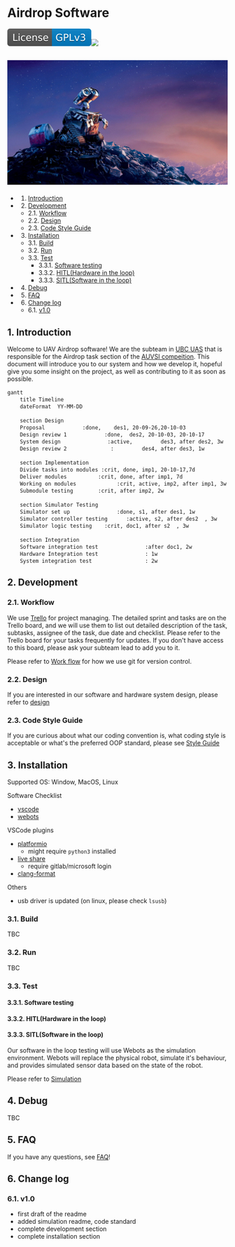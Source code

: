 # Airdrop Software

![License: GPL v3](docs/README.assets/License-GPLv3-blue.svg)![](https://gitlab.com/ubcuasinfo/airdrop-software-2020/badges/master/pipeline.svg)

![Wall-E / 1920x1080 Wallpaper | Wall e, Animated movies, Animation movie](docs/README.assets/051db99b019d8ab861c87ac76c04ed81.jpg)
---

<!-- vscode-markdown-toc -->
* 1. [Introduction](#Introduction)
* 2. [Development](#Development)
	* 2.1. [Workflow](#Workflow)
	* 2.2. [Design](#Design)
	* 2.3. [Code Style Guide](#CodeStyleGuide)
* 3. [Installation](#Installation)
	* 3.1. [Build](#Build)
	* 3.2. [Run](#Run)
	* 3.3. [Test](#Test)
		* 3.3.1. [Software testing](#Softwaretesting)
		* 3.3.2. [HITL(Hardware in the loop)](#HITLHardwareintheloop)
		* 3.3.3. [SITL(Software in the loop)](#SITLSoftwareintheloop)
* 4. [Debug](#Debug)
* 5. [FAQ](#FAQ)
* 6. [Change log](#Changelog)
	* 6.1. [v1.0](#v1.0)

<!-- vscode-markdown-toc-config
	numbering=true
	autoSave=true
	/vscode-markdown-toc-config -->
<!-- /vscode-markdown-toc -->


##  1. <a name='Introduction'></a>Introduction

Welcome to UAV Airdrop software! We are the subteam in [UBC UAS](www.ubcuas.com) that is responsible for the Airdrop task section of the [AUVSI compeition](https://www.auvsi-suas.org/). This document will introduce you to our system and how we develop it, hopeful give you some insight on the project, as well as contributing to it as soon as possible.  

```mermaid
gantt
    title Timeline
    dateFormat  YY-MM-DD

    section Design
    Proposal            :done,    des1, 20-09-26,20-10-03
    Design review 1            :done,  des2, 20-10-03, 20-10-17
    System design               :active,         des3, after des2, 3w
    Design review 2              :         des4, after des3, 1w

    section Implementation
    Divide tasks into modules :crit, done, imp1, 20-10-17,7d
    Deliver modules          :crit, done, after imp1, 7d
    Working on modules             :crit, active, imp2, after imp1, 3w
   	Submodule testing        :crit, after imp2, 2w

    section Simulator Testing
    Simulator set up               :done, s1, after des1, 1w
    Simulator controller testing      :active, s2, after des2  , 3w
    Simulator logic testing    :crit, doc1, after s2  , 3w

    section Integration
    Software integration test               :after doc1, 2w
    Hardware Integration test				: 1w
	System integration test					: 2w
```


##  2. <a name='Development'></a>Development 

###  2.1. <a name='Workflow'></a>Workflow

We use [Trello](https://trello.com/b/pWR6ylrp) for project managing. The detailed sprint and tasks are on the Trello board, and we will use them to list out detailed description of the task, subtasks, assignee of the task, due date and checklist. Please refer to the Trello board for your tasks frequently for updates. If you don't have access to this board, please ask your subteam lead to add you to it. 

Please refer to [Work flow](docs/WORK_FLOW.md) for how we use git for version control. 

###  2.2. <a name='Design'></a>Design

If you are interested in our software and hardware system design, please refer to [design](docs/DESIGN.md)

###  2.3. <a name='CodeStyleGuide'></a>Code Style Guide

If you are curious about what our coding convention is, what coding style is acceptable or what's the preferred OOP standard, please see [Style Guide](docs/CODE_STANDARD.md)



##  3. <a name='Installation'></a>Installation

Supported OS: Window, MacOS, Linux

Software Checklist

- [vscode](https://code.visualstudio.com/download)
- [webots](https://www.cyberbotics.com/)

VSCode plugins
- [platformio](https://platformio.org/platformio-ide)
  - might require `python3` installed
- [live share](https://visualstudio.microsoft.com/services/live-share/)
  - require gitlab/microsoft login
- [clang-format](https://marketplace.visualstudio.com/items?itemName=xaver.clang-format)

Others
- usb driver is updated (on linux, please check `lsusb`)

###  3.1. <a name='Build'></a>Build

TBC

###  3.2. <a name='Run'></a>Run

TBC


###  3.3. <a name='Test'></a>Test

####  3.3.1. <a name='Softwaretesting'></a>Software testing

####  3.3.2. <a name='HITLHardwareintheloop'></a>HITL(Hardware in the loop)

####  3.3.3. <a name='SITLSoftwareintheloop'></a>SITL(Software in the loop)

Our software in the loop testing will use Webots as the simulation environment. Webots will replace the physical robot, simulate it's behaviour, and provides simulated sensor data based on the state of the robot. 

Please refer to [Simulation](simulation/walle/README.md)



##  4. <a name='Debug'></a>Debug

TBC



##  5. <a name='FAQ'></a>FAQ

If you have any questions, see [FAQ](docs/FAQ.md)!



##  6. <a name='Changelog'></a>Change log

###  6.1. <a name='v1.0'></a>v1.0 

- first draft of the readme
- added simulation readme, code standard
- complete development section
- complete installation section



